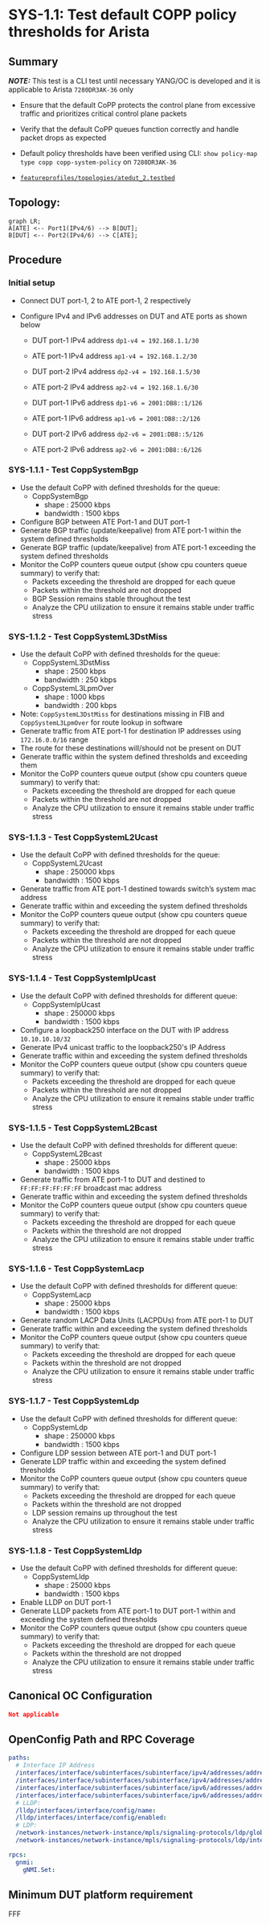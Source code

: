 # SYS-1.1: Test default COPP policy thresholds for Arista

## Summary

***NOTE:*** This test is a CLI test until necessary YANG/OC is developed and it is applicable to Arista `7280DR3AK-36` only

*   Ensure that the default CoPP protects the control plane from excessive traffic and prioritizes critical control plane packets
*   Verify that the default CoPP queues function correctly and handle packet drops as expected
*   Default policy thresholds have been verified using CLI: `show policy-map type copp copp-system-policy` on `7280DR3AK-36`

* [`featureprofiles/topologies/atedut_2.testbed`](https://github.com/openconfig/featureprofiles/blob/main/topologies/atedut_2.testbed)

## Topology:

```mermaid
graph LR;
A[ATE] <-- Port1(IPv4/6) --> B[DUT];
B[DUT] <-- Port2(IPv4/6) --> C[ATE];
```

## Procedure

### Initial setup

*   Connect DUT port-1, 2 to ATE port-1, 2 respectively
*   Configure IPv4 and IPv6 addresses on DUT and ATE ports as shown below

    *   DUT port-1 IPv4 address ```dp1-v4 = 192.168.1.1/30```
    *   ATE port-1 IPv4 address ```ap1-v4 = 192.168.1.2/30```

    *   DUT port-2 IPv4 address ```dp2-v4 = 192.168.1.5/30```
    *   ATE port-2 IPv4 address ```ap2-v4 = 192.168.1.6/30```

    *   DUT port-1 IPv6 address ```dp1-v6 = 2001:DB8::1/126```
    *   ATE port-1 IPv6 address ```ap1-v6 = 2001:DB8::2/126```

    *   DUT port-2 IPv6 address ```dp2-v6 = 2001:DB8::5/126```
    *   ATE port-2 IPv6 address ```ap2-v6 = 2001:DB8::6/126```


### SYS-1.1.1 - Test CoppSystemBgp

*   Use the default CoPP with defined thresholds for the queue:
    *   CoppSystemBgp
        * shape : 25000 kbps
        * bandwidth : 1500 kbps
*   Configure BGP between ATE Port-1 and DUT port-1
*   Generate BGP traffic (update/keepalive) from ATE port-1 within the system defined thresholds
*   Generate BGP traffic (update/keepalive) from ATE port-1 exceeding the system defined thresholds
*   Monitor the CoPP counters queue output (show cpu counters queue summary) to verify that:
    *   Packets exceeding the threshold are dropped for each queue
    *   Packets within the threshold are not dropped
    *   BGP Session remains stable throughout the test
    *   Analyze the CPU utilization to ensure it remains stable under traffic stress

### SYS-1.1.2 - Test CoppSystemL3DstMiss

*   Use the default CoPP with defined thresholds for the queue:
    *   CoppSystemL3DstMiss
        * shape : 2500 kbps
        * bandwidth : 250 kbps
    *   CoppSystemL3LpmOver
        * shape : 1000 kbps
        * bandwidth : 200 kbps
*   Note: `CoppSystemL3DstMiss` for destinations missing in FIB and `CoppSystemL3LpmOver` for route lookup in software
*   Generate traffic from ATE port-1 for destination IP addresses using `172.16.0.0/16` range
*   The route for these destinations will/should not be present on DUT
*   Generate traffic within the system defined thresholds and exceeding them
*   Monitor the CoPP counters queue output (show cpu counters queue summary) to verify that:
    *   Packets exceeding the threshold are dropped for each queue
    *   Packets within the threshold are not dropped
    *   Analyze the CPU utilization to ensure it remains stable under traffic stress

### SYS-1.1.3 - Test CoppSystemL2Ucast

*   Use the default CoPP with defined thresholds for the queue:
    *   CoppSystemL2Ucast
        * shape : 250000 kbps
        * bandwidth : 1500 kbps
*   Generate traffic from ATE port-1 destined towards switch’s system mac address
*   Generate traffic within and exceeding the system defined thresholds
*   Monitor the CoPP counters queue output (show cpu counters queue summary) to verify that:
    *   Packets exceeding the threshold are dropped for each queue
    *   Packets within the threshold are not dropped
    *   Analyze the CPU utilization to ensure it remains stable under traffic stress

### SYS-1.1.4 - Test CoppSystemIpUcast

*   Use the default CoPP with defined thresholds for different queue:
    *   CoppSystemIpUcast
        * shape : 250000 kbps
        * bandwidth : 1500 kbps
*   Configure a loopback250 interface on the DUT with IP address `10.10.10.10/32`
*   Generate IPv4 unicast traffic to the loopback250's IP Address
*   Generate traffic within and exceeding the system defined thresholds
*   Monitor the CoPP counters queue output (show cpu counters queue summary) to verify that:
    *   Packets exceeding the threshold are dropped for each queue
    *   Packets within the threshold are not dropped
    *   Analyze the CPU utilization to ensure it remains stable under traffic stress

### SYS-1.1.5 - Test CoppSystemL2Bcast

*   Use the default CoPP with defined thresholds for different queue:
    *   CoppSystemL2Bcast
        * shape : 25000 kbps
        * bandwidth : 1500 kbps
*   Generate traffic from ATE port-1 to DUT and destined to `FF:FF:FF:FF:FF:FF` broadcast mac address
*   Generate traffic within and exceeding the system defined thresholds
*   Monitor the CoPP counters queue output (show cpu counters queue summary) to verify that:
    *   Packets exceeding the threshold are dropped for each queue
    *   Packets within the threshold are not dropped
    *   Analyze the CPU utilization to ensure it remains stable under traffic stress

### SYS-1.1.6 - Test CoppSystemLacp

*   Use the default CoPP with defined thresholds for different queue:
    *   CoppSystemLacp
        * shape : 25000 kbps
        * bandwidth : 1500 kbps
*   Generate random LACP Data Units (LACPDUs) from ATE port-1 to DUT
*   Generate traffic within and exceeding the system defined thresholds
*   Monitor the CoPP counters queue output (show cpu counters queue summary) to verify that:
    *   Packets exceeding the threshold are dropped for each queue
    *   Packets within the threshold are not dropped
    *   Analyze the CPU utilization to ensure it remains stable under traffic stress

### SYS-1.1.7 - Test CoppSystemLdp

*   Use the default CoPP with defined thresholds for different queue:
    *   CoppSystemLdp
        * shape : 250000 kbps
        * bandwidth : 1500 kbps
*   Configure LDP session between ATE port-1 and DUT port-1
*   Generate LDP traffic within and exceeding the system defined thresholds
*   Monitor the CoPP counters queue output (show cpu counters queue summary) to verify that:
    *   Packets exceeding the threshold are dropped for each queue
    *   Packets within the threshold are not dropped
    *   LDP session remains up throughout the test
    *   Analyze the CPU utilization to ensure it remains stable under traffic stress

### SYS-1.1.8 - Test CoppSystemLldp

*   Use the default CoPP with defined thresholds for different queue:
    *   CoppSystemLldp
        * shape : 25000 kbps
        * bandwidth : 1500 kbps
*   Enable LLDP on DUT port-1
*   Generate LLDP packets from ATE port-1 to DUT port-1 within and exceeding the system defined thresholds
*   Monitor the CoPP counters queue output (show cpu counters queue summary) to verify that:
    *   Packets exceeding the threshold are dropped for each queue
    *   Packets within the threshold are not dropped
    *   Analyze the CPU utilization to ensure it remains stable under traffic stress

## Canonical OC Configuration

```json
Not applicable
```

## OpenConfig Path and RPC Coverage

```yaml
paths:
  # Interface IP Address
  /interfaces/interface/subinterfaces/subinterface/ipv4/addresses/address/config/ip:
  /interfaces/interface/subinterfaces/subinterface/ipv4/addresses/address/config/prefix-length:
  /interfaces/interface/subinterfaces/subinterface/ipv6/addresses/address/config/ip:
  /interfaces/interface/subinterfaces/subinterface/ipv6/addresses/address/config/prefix-length:
  # LLDP:
  /lldp/interfaces/interface/config/name:
  /lldp/interfaces/interface/config/enabled:
  # LDP:
  /network-instances/network-instance/mpls/signaling-protocols/ldp/global/config/lsr-id:
  /network-instances/network-instance/mpls/signaling-protocols/ldp/interface-attributes/interfaces/interface/config/interface-id:

rpcs:
  gnmi:
    gNMI.Set:
```

## Minimum DUT platform requirement

FFF

